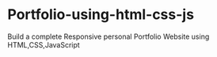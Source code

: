 # Portfolio-using-html-css-js
Build a complete Responsive personal Portfolio Website using HTML,CSS,JavaScript
